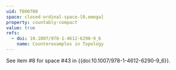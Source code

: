 ```yaml
---
uid: T000708
space: closed-ordinal-space-[0,omega]
property: countably-compact
value: true
refs:
  - doi: 10.1007/978-1-4612-6290-9_6
    name: Counterexamples in Topology
---
```

See item #8 for space #43 in {{doi:10.1007/978-1-4612-6290-9_6}}.
